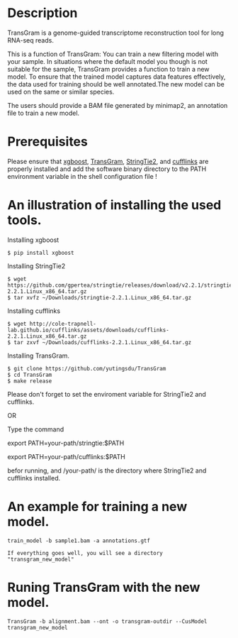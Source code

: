 Description
================

TransGram is a genome-guided transcriptome reconstruction tool for long RNA-seq reads.

This is a function of TransGram: You can train a new filtering model with your sample.
In situations where the default model you though is not suitable for the sample, TransGram provides a function to train a new model. 
To ensure that the trained model captures data features effectively, the data used for training should be well annotated.The new model 
can be used on the same or similar species.

The users should provide a BAM file generated by minimap2, an annotation file to train a new model.


Prerequisites
================

Please ensure that [xgboost][xgboost], [TransGram][TransGram], [StringTie2][StringTie2], and [cufflinks][cufflinks] are properly installed 
and add the software binary directory to the PATH environment variable in the shell configuration file
!

An illustration of installing the used tools.
================

Installing xgboost
    
    $ pip install xgboost

Installing StringTie2

    $ wget https://github.com/gpertea/stringtie/releases/download/v2.2.1/stringtie-2.2.1.Linux_x86_64.tar.gz
    $ tar xvfz ~/Downloads/stringtie-2.2.1.Linux_x86_64.tar.gz

Installing cufflinks

    $ wget http://cole-trapnell-lab.github.io/cufflinks/assets/downloads/cufflinks-2.2.1.Linux_x86_64.tar.gz
    $ tar zxvf ~/Downloads/cufflinks-2.2.1.Linux_x86_64.tar.gz

Installing TransGram.

    $ git clone https://github.com/yutingsdu/TransGram
    $ cd TransGram
    $ make release


Please don't forget to set the enviroment variable for StringTie2 and cufflinks.

OR

Type the command 

export PATH=your-path/stringtie:$PATH 

export PATH=your-path/cufflinks:$PATH

befor running, and /your-path/ is the directory where StringTie2 and cufflinks installed.




An example for training a new model.
================
    
    train_model -b sample1.bam -a annotations.gtf
    
    If everything goes well, you will see a directory "transgram_new_model"

Runing TransGram with the new model.
================
    
    TransGram -b alignment.bam --ont -o transgram-outdir --CusModel transgram_new_model

[xgboost]: https://github.com/dmlc/xgboost
[TransGram]: https://github.com/yutingsdu/TransGram
[StringTie2]: https://github.com/skovaka/stringtie2 
[cufflinks]: http://cole-trapnell-lab.github.io/cufflinks/
